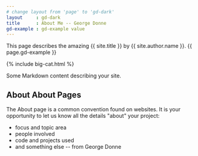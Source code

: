 ```yaml
---
# change layout from 'page' to 'gd-dark'
layout     : gd-dark
title      : About Me -- George Donne
gd-example : gd-example value
---
```


<!-- 
site.title : 'title' in _config.yml
site.author.name : name of author, defined in _config.yml
page.gd-example : gd-example defined in front matter.
-->

This page describes the amazing {{ site.title }} by {{ site.author.name }}.
{{ page.gd-example }}

{% include big-cat.html %}

Some Markdown content describing your site.

## About About Pages

The About page is a common convention found on websites.
It is your opportunity to let us know all the details "about" your project:

- focus and topic area
- people involved
- code and projects used
- and something else -- from George Donne
